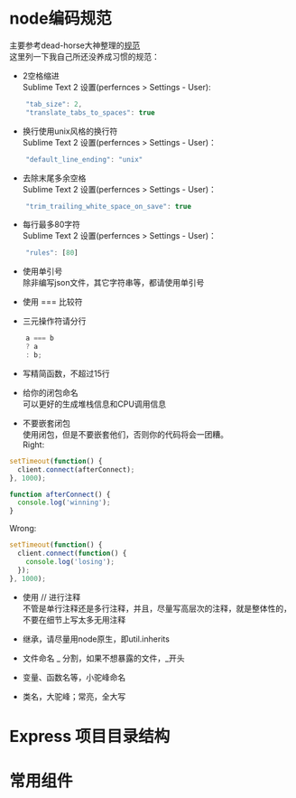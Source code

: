 # node编码规范
主要参考dead-horse大神整理的[规范](https://github.com/dead-horse/node-style-guide)  
这里列一下我自己所还没养成习惯的规范：  
* 2空格缩进  
Sublime Text 2 设置(perfernces > Settings - User):  
```js
    "tab_size": 2,
    "translate_tabs_to_spaces": true
```

* 换行使用unix风格的换行符  
Sublime Text 2 设置(perfernces > Settings - User)：  
```js
    "default_line_ending": "unix"
```    

* 去除末尾多余空格  
Sublime Text 2 设置(perfernces > Settings - User)：  
```js
    "trim_trailing_white_space_on_save": true
```    

* 每行最多80字符  
Sublime Text 2 设置(perfernces > Settings - User)： 
```js
    "rules": [80]
```

* 使用单引号  
除非编写json文件，其它字符串等，都请使用单引号

* 使用 === 比较符  

* 三元操作符请分行  
```js
    a === b
    ? a
    : b;
```    
* 写精简函数，不超过15行  

* 给你的闭包命名  
可以更好的生成堆栈信息和CPU调用信息

* 不要嵌套闭包  
使用闭包，但是不要嵌套他们，否则你的代码将会一团糟。  
Right:  
```js
setTimeout(function() {
  client.connect(afterConnect);
}, 1000);

function afterConnect() {
  console.log('winning');
}
```
Wrong:  

```js
setTimeout(function() {
  client.connect(function() {
    console.log('losing');
  });
}, 1000);
```

* 使用 // 进行注释  
不管是单行注释还是多行注释，并且，尽量写高层次的注释，就是整体性的，不要在细节上写太多无用注释

* 继承，请尽量用node原生，即util.inherits  

* 文件命名 _ 分割，如果不想暴露的文件，_开头  

* 变量、函数名等，小驼峰命名  

* 类名，大驼峰；常亮，全大写  


# Express 项目目录结构

# 常用组件
